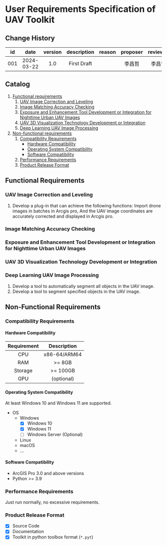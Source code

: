 # User Requirements Specification of UAV Toolkit

## Change History

| id  |    date    | version | description | reason | proposer | reviewer | approver |
|:---:|:----------:|:-------:|:-----------:|:------:|:--------:|:--------:|:--------:|
| 001 | 2024-03-22 |   1.0   | First Draft |        |   李昌哲    |   李昌哲    |   李昌哲    |

## Catalog

1. [Functional requirements](#functional-requirements)
    1. [UAV Image Correction and Leveling](#uav-image-correction-and-leveling)
    2. [Image Matching Accuracy Checking](#image-matching-accuracy-checking)
    3. [Exposure and Enhancement Tool Development or Integration for Nighttime Urban UAV Images](#exposure-and-enhancement-tool-development-or-integration-for-nighttime-urban-uav-images)
    4. [UAV 3D Visualization Technology Development or Integration](#uav-3d-visualization-technology-development-or-integration)
    5. [Deep Learning UAV Image Processing](#deep-learning-uav-image-processing)
2. [Non-functional requirements](#non-functional-requirements)
    1. [Compatibility Requirements](#compatibility-requirements)
        - [Hardware Compatibility](#hardware-compatibility)
        - [Operating System Compatibility](#operating-system-compatibility)
        - [Software Compatibility](#software-compatibility)
    2. [Performance Requirements](#performance-requirements)
    3. [Product Release Format](#product-release-format)

## Functional Requirements

### UAV Image Correction and Leveling

1. Develop a plug-in that can achieve the following functions: Import drone images in batches in Arcgis pro,
And the UAV image coordinates are accurately corrected and displayed in Arcgis pro.

### Image Matching Accuracy Checking

[//]: # (TODO: 由满宇填写)

### Exposure and Enhancement Tool Development or Integration for Nighttime Urban UAV Images

[//]: # (TODO: 由彭焱、苏雅填写)

### UAV 3D Visualization Technology Development or Integration

[//]: # (TODO: 由杨希哲、南明骏填写)

### Deep Learning UAV Image Processing

1. Develop a tool to automatically segment all objects in the UAV image.
2. Develop a tool to segment specified objects in the UAV image.

## Non-Functional Requirements

### Compatibility Requirements

#### Hardware Compatibility

| Requirement | Description  |
|:-----------:|:------------:|
|     CPU     | x86-64/ARM64 |
|     RAM     |    >= 8GB    |
|   Storage   |   >= 100GB   |
|     GPU     |  (optional)  |

#### Operating System Compatibility

At least Windows 10 and Windows 11 are supported.

- OS
  - Windows
     - [x] Windows 10
     - [x] Windows 11
     - [ ] Windows Server (Optional)
  - Linux
  - macOS
  - ...

#### Software Compatibility

- ArcGIS Pro 3.0 and above versions
- Python >= 3.9

### Performance Requirements

Just run normally, no excessive requirements.

### Product Release Format

- [x] Source Code
- [x] Documentation
- [x] Toolkit in python toolbox format (`*.pyt`)

